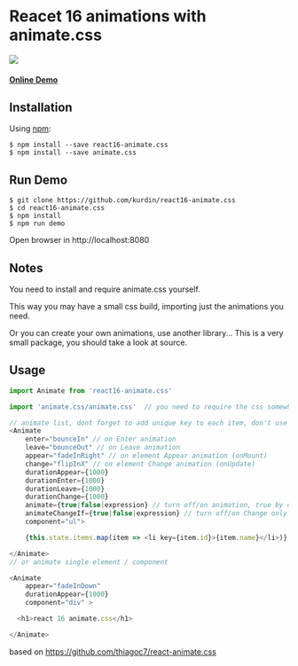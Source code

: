 # Reacet 16 animations with animate.css

<img src="https://cloud.githubusercontent.com/assets/6027060/25237321/4f1a39fa-25b8-11e7-8269-1743f8b8552e.gif"/>

#### [Online Demo](https://kurdin.github.io/react16-animate-css)

## Installation

Using [npm](https://www.npmjs.com/):

    $ npm install --save react16-animate.css
    $ npm install --save animate.css

## Run Demo

    $ git clone https://github.com/kurdin/react16-animate.css
    $ cd react16-animate.css
    $ npm install
    $ npm run demo

Open browser in http://localhost:8080

## Notes

You need to install and require animate.css yourself.

This way you may have a small css build, importing just the animations you need.

Or you can create your own animations, use another library... This is a very small package, you should take a look at source.

## Usage

```js
import Animate from 'react16-animate.css'

import 'animate.css/animate.css'  // you need to require the css somewhere

// animate list, dont forget to add unique key to each item, don't use array index!!!
<Animate
    enter="bounceIn" // on Enter animation
    leave="bounceOut" // on Leave animation
    appear="fadeInRight" // on element Appear animation (onMount)
    change="flipInX" // on element Change animation (onUpdate)
    durationAppear={1000}
    durationEnter={1000}
    durationLeave={1000}
    durationChange={1000}
    animate={true|false|expression} // turn off/on animation, true by default
    animateChangeIf={true|false|expression} // turn off/on Change only animation, true by default
    component="ul">

    {this.state.items.map(item => <li key={item.id}>{item.name}</li>)}

</Animate>
// or animate single element / component

<Animate
    appear="fadeInDown"
    durationAppear={1000}
    component="div" >

  <h1>react 16 animate.css</h1>

</Animate>
```

based on https://github.com/thiagoc7/react-animate.css
